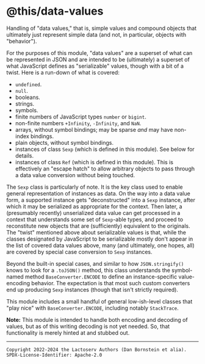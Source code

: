 @this/data-values
=================

Handling of "data values," that is, simple values and compound objects that
ultimately just represent simple data (and not, in particular, objects with
"behavior").

For the purposes of this module, "data values" are a superset of what can be
represented in JSON and are intended to be (ultimately) a superset of what
JavaScript defines as "serializable" values, though with a bit of a twist. Here
is a run-down of what is covered:

* `undefined`.
* `null`.
* booleans.
* strings.
* symbols.
* finite numbers of JavaScript types `number` or `bigint`.
* non-finite numbers `+Infinity`, `-Infinity`, and `NaN`.
* arrays, without symbol bindings; may be sparse _and_ may have non-index
  bindings.
* plain objects, without symbol bindings.
* instances of class `Sexp` (which is defined in this module). See below for
  details.
* instances of class `Ref` (which is defined in this module). This is
  effectively an "escape hatch" to allow arbitrary objects to pass through a
  data value conversion without being touched.

The `Sexp` class is particularly of note. It is the key class used to enable
general representation of instances as data. On the way into a data value form,
a supported instance gets "deconstructed" into a `Sexp` instance, after which
it may be serialized as appropriate for the context. Then later, a (presumably
recently) unserialized data value can get processed in a context that
understands some set of `Sexp`-able types, and proceed to reconstitute new
objects that are (sufficiently) equivalent to the originals. The "twist"
mentioned above about serializable values is that, while the classes designated
by JavaScript to be serializable mostly don't appear in the list of covered data
values above, many (and ultimately, one hopes, all) are covered by special case
conversion to `Sexp` instances.

Beyond the built-in special cases, and similar to how `JSON.stringify()`
knows to look for a `.toJSON()` method, this class understands the symbol-named
method `BaseConverter.ENCODE` to define an instance-specific value-encoding
behavior. The expectation is that most such custom converters end up producing
`Sexp` instances (though that isn't strictly required).

This module includes a small handful of general low-ish-level classes that
"play nice" with `BaseConverter.ENCODE`, including notably `StackTrace`.

**Note:** This module is intended to handle both encoding and decoding of
values, but as of this writing decoding is not yet needed. So, that
functionality is merely hinted at and stubbed out.

- - - - - - - - - -
```
Copyright 2022-2024 the Lactoserv Authors (Dan Bornstein et alia).
SPDX-License-Identifier: Apache-2.0
```
